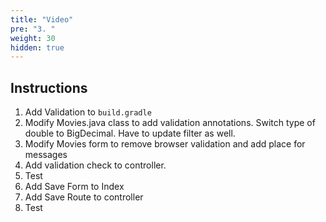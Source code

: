 ```yaml
---
title: "Video"
pre: "3. "
weight: 30
hidden: true
---
```


## Instructions

1. Add Validation to `build.gradle`
2. Modify Movies.java class to add validation annotations. Switch type of double to BigDecimal. Have to update filter as well.
3. Modify Movies form to remove browser validation and add place for messages
4. Add validation check to controller.
5. Test 
6. Add Save Form to Index
7. Add Save Route to controller
8. Test